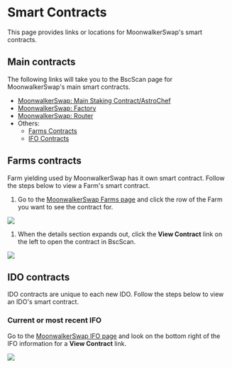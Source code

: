 # Smart Contracts

This page provides links or locations for MoonwalkerSwap's smart contracts.

## Main contracts

The following links will take you to the BscScan page for MoonwalkerSwap's main smart contracts.

* [MoonwalkerSwap: Main Staking Contract/AstroChef](https://bscscan.com/address/0x73feaa1ee314f8c655e354234017be2193c9e24e)
* [MoonwalkerSwap: Factory](https://bscscan.com/address/0xca143ce32fe78f1f7019d7d551a6402fc5350c73)
* [MoonwalkerSwap: Router](https://bscscan.com/address/0x10ed43c718714eb63d5aa57b78b54704e256024e)
* Others:
  * [Farms Contracts](./#farms-contracts) 
  * [IFO Contracts](./#ifo-contracts)

## Farms contracts

Farm yielding used by MoonwalkerSwap has it own smart contract. Follow the steps below to view a Farm's smart contract.

1. Go to the [MoonwalkerSwap Farms page](https://home.moonwalker.network/farms) and click the row of the Farm you want to see the contract for.

![](../../.gitbook/assets/image%20%28162%29.png)

1. When the details section expands out, click the **View Contract** link on the left to open the contract in BscScan.

![](../../.gitbook/assets/image%20%28167%29.png)

## IDO contracts

IDO contracts are unique to each new IDO. Follow the steps below to view an IDO's smart contract.

### Current or most recent IFO

Go to the [MoonwalkerSwap IFO page](https://home.moonwalker.network/ifo) and look on the bottom right of the IFO information for a **View Contract** link.

![](../../.gitbook/assets/image%20%28100%29.png)


